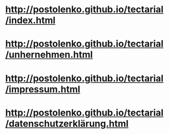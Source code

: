# http://postolenko.github.io/tectarial/index.html
# http://postolenko.github.io/tectarial/unhernehmen.html
# http://postolenko.github.io/tectarial/impressum.html
# http://postolenko.github.io/tectarial/datenschutzerklärung.html